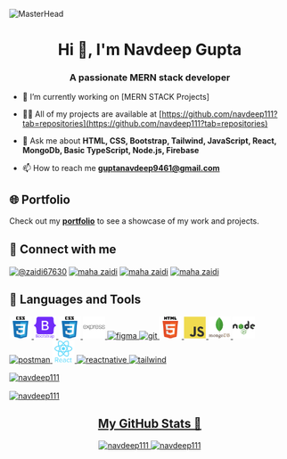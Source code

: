 ![MasterHead](https://user-images.githubusercontent.com/90236635/232446433-d5540fa2-fe28-4bb8-b929-cdb51fe61336.gif)

<h1 align="center">Hi 👋, I'm Navdeep Gupta</h1>
<h3 align="center">A passionate MERN stack developer </h3>

- 🔭 I’m currently working on [MERN STACK Projects] 

- 👨‍💻 All of my projects are available at [https://github.com/navdeep111?tab=repositories](https://github.com/navdeep111?tab=repositories)

- 💬 Ask me about **HTML, CSS, Bootstrap, Tailwind, JavaScript, React, MongoDb, Basic TypeScript, Node.js, Firebase**

- 📫 How to reach me **guptanavdeep9461@gmail.com**

## 🌐 Portfolio

Check out my [**portfolio**](https://navdeep111.github.io/My-Portfolio/) to see a showcase of my work and projects.

## 💬 Connect with me
<p align="left">
<a href="https://x.com/coder_navdeep" target="_blank"><img align="center" src="https://raw.githubusercontent.com/rahuldkjain/github-profile-readme-generator/master/src/images/icons/Social/twitter.svg" alt="@zaidi67630" height="30" width="40" /></a>
<a href="https://www.linkedin.com/in/navdeepgupta11/" target="_blank"><img align="center" src="https://raw.githubusercontent.com/rahuldkjain/github-profile-readme-generator/master/src/images/icons/Social/linked-in-alt.svg" alt="maha zaidi" height="30" width="40" /></a>
<a href="https://www.facebook.com/navdeep.gupta.372" target="_blank"><img align="center" src="https://raw.githubusercontent.com/rahuldkjain/github-profile-readme-generator/master/src/images/icons/Social/facebook.svg" alt="maha zaidi" height="30" width="40" /></a>
<a href="https://www.instagram.com/navdeep_iam/?hl=en" target="_blank"><img align="center" src="https://raw.githubusercontent.com/rahuldkjain/github-profile-readme-generator/master/src/images/icons/Social/instagram.svg" alt="maha zaidi" height="30" width="40" /></a>
</p>

## 📌 Languages and Tools
<p align="left"> <a href="https://www.w3schools.com/css/" target="_blank" rel="noreferrer"> <img src="https://raw.githubusercontent.com/devicons/devicon/master/icons/css3/css3-original-wordmark.svg" alt="css3" width="40" height="40"/> </a><a href="https://getbootstrap.com" target="_blank" rel="noreferrer"> <img src="https://raw.githubusercontent.com/devicons/devicon/master/icons/bootstrap/bootstrap-plain-wordmark.svg" alt="bootstrap" width="40" height="40"/>  <a href="https://www.w3schools.com/css/" target="_blank" rel="noreferrer"> <img src="https://raw.githubusercontent.com/devicons/devicon/master/icons/css3/css3-original-wordmark.svg" alt="css3" width="40" height="40"/> </a> <a href="https://expressjs.com" target="_blank" rel="noreferrer"> <img src="https://raw.githubusercontent.com/devicons/devicon/master/icons/express/express-original-wordmark.svg" alt="express" width="40" height="40"/> </a> <a href="https://www.figma.com/" target="_blank" rel="noreferrer"> <img src="https://www.vectorlogo.zone/logos/figma/figma-icon.svg" alt="figma" width="40" height="40"/> </a> <a href="https://git-scm.com/" target="_blank" rel="noreferrer"> <img src="https://www.vectorlogo.zone/logos/git-scm/git-scm-icon.svg" alt="git" width="40" height="40"/> </a> <a href="https://www.w3.org/html/" target="_blank" rel="noreferrer"> <img src="https://raw.githubusercontent.com/devicons/devicon/master/icons/html5/html5-original-wordmark.svg" alt="html5" width="40" height="40"/> </a> <a href="https://developer.mozilla.org/en-US/docs/Web/JavaScript" target="_blank" rel="noreferrer"> <img src="https://raw.githubusercontent.com/devicons/devicon/master/icons/javascript/javascript-original.svg" alt="javascript" width="40" height="40"/> </a>  <a href="https://www.mongodb.com/" target="_blank" rel="noreferrer"> <img src="https://raw.githubusercontent.com/devicons/devicon/master/icons/mongodb/mongodb-original-wordmark.svg" alt="mongodb" width="40" height="40"/> </a> <a href="https://nodejs.org" target="_blank" rel="noreferrer"> <img src="https://raw.githubusercontent.com/devicons/devicon/master/icons/nodejs/nodejs-original-wordmark.svg" alt="nodejs" width="40" height="40"/> </a>  <a href="https://postman.com" target="_blank" rel="noreferrer"> <img src="https://www.vectorlogo.zone/logos/getpostman/getpostman-icon.svg" alt="postman" width="40" height="40"/> </a> <a href="https://reactjs.org/" target="_blank" rel="noreferrer"> <img src="https://raw.githubusercontent.com/devicons/devicon/master/icons/react/react-original-wordmark.svg" alt="react" width="40" height="40"/> </a> <a href="https://reactnative.dev/" target="_blank" rel="noreferrer"> <img src="https://reactnative.dev/img/header_logo.svg" alt="reactnative" width="40" height="40"/> </a> <a href="https://tailwindcss.com/" target="_blank" rel="noreferrer"> <img src="https://www.vectorlogo.zone/logos/tailwindcss/tailwindcss-icon.svg" alt="tailwind" width="40" height="40"/> </p>
  


<p><img align="center" src="https://github-readme-stats.vercel.app/api/top-langs?username=navdeep111&show_icons=true&locale=en&layout=compact" alt="navdeep111" /></p>

<p><img align="center" src="https://github-readme-streak-stats.herokuapp.com/?user=navdeep111&" alt="navdeep111" /></p>


<h2 align="center">My GitHub Stats 📶</h2>


<p align="center"><img src="https://github-readme-stats.vercel.app/api?username=navdeep111&theme=dracula&show_icons=true" alt="navdeep111" width="400" />
<img src="http://github-readme-streak-stats.herokuapp.com?user=navdeep111&theme=dracula&hide_border=false" alt ="navdeep111" width="400" />
</p>
